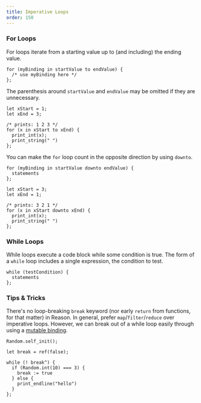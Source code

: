 ```yaml
---
title: Imperative Loops
order: 150
---
```


### For Loops

For loops iterate from a starting value up to (and including) the ending value.

```reason
for (myBinding in startValue to endValue) {
  /* use myBinding here */
};
```

The parenthesis around `startValue` and `endValue` may be omitted if they are
unnecessary.

```reason
let xStart = 1;
let xEnd = 3;

/* prints: 1 2 3 */
for (x in xStart to xEnd) {
  print_int(x);
  print_string(" ")
};
```

You can make the `for` loop count in the opposite direction by using `downto`.

```reason
for (myBinding in startValue downto endValue) {
  statements
};
```

```reason
let xStart = 3;
let xEnd = 1;

/* prints: 3 2 1 */
for (x in xStart downto xEnd) {
  print_int(x);
  print_string(" ")
};
```

### While Loops

While loops execute a code block while some condition is true. The form of a `while` loop includes a single expression, the condition to test.

```reason
while (testCondition) {
  statements
};
```

### Tips & Tricks

There's no loop-breaking `break` keyword (nor early `return` from functions, for that matter) in Reason. In general, prefer `map`/`filter`/`reduce` over imperative loops. However, we can break out of a while loop easily through using a [mutable binding](/guide/language/mutation).

```reason
Random.self_init();

let break = ref(false);

while (! break^) {
  if (Random.int(10) === 3) {
    break := true
  } else {
    print_endline("hello")
  }
};
```
